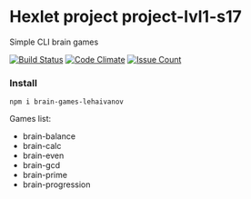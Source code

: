 # Hexlet project project-lvl1-s17

Simple CLI brain games

[![Build Status](https://travis-ci.org/LehaIvanov/project-lvl1-s17.svg?branch=master)](https://travis-ci.org/LehaIvanov/project-lvl1-s17)
[![Code Climate](https://codeclimate.com/github/LehaIvanov/project-lvl1-s17/badges/gpa.svg)](https://codeclimate.com/github/LehaIvanov/project-lvl1-s17)
[![Issue Count](https://codeclimate.com/github/LehaIvanov/project-lvl1-s17/badges/issue_count.svg)](https://codeclimate.com/github/LehaIvanov/project-lvl1-s17)

### Install
```
npm i brain-games-lehaivanov
```
Games list:
* brain-balance
* brain-calc
* brain-even
* brain-gcd
* brain-prime
* brain-progression
